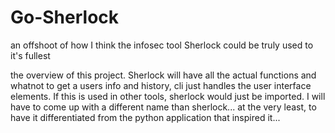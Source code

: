 # Go-Sherlock

 an offshoot of how I think the infosec tool Sherlock could be truly used to it's fullest
 
 the overview of this project. Sherlock will have all the actual functions and whatnot to get a users info and history, cli just handles the user interface elements. 
 If this is used in other tools, sherlock would just be imported.
 I will have to come up with a different name than sherlock... at the very least, to have it differentiated from the python application that inspired it...
